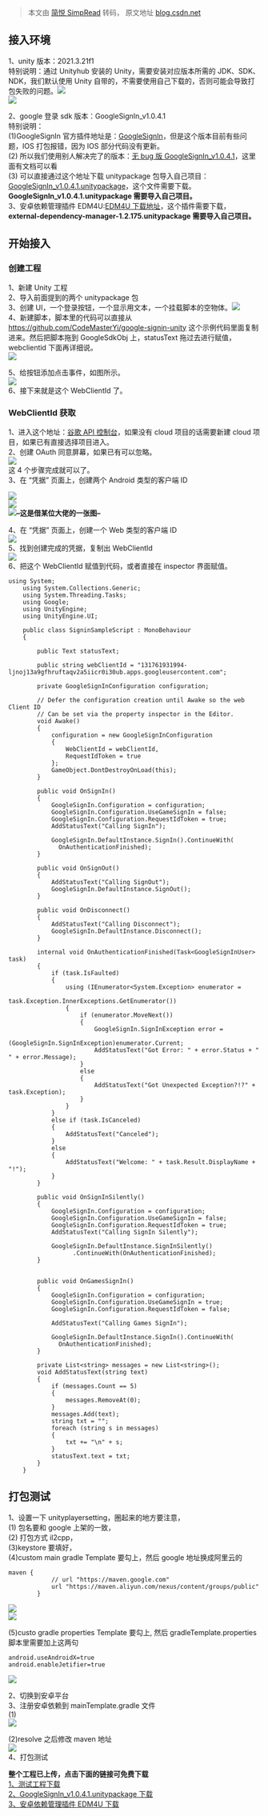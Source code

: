 > 本文由 [简悦 SimpRead](http://ksria.com/simpread/) 转码， 原文地址 [blog.csdn.net](https://blog.csdn.net/qq_39940718/article/details/130029503?spm=1001.2100.3001.7377&utm_medium=distribute.pc_feed_blog_category.none-task-blog-classify_tag-18-130029503-null-null.nonecase&depth_1-utm_source=distribute.pc_feed_blog_category.none-task-blog-classify_tag-18-130029503-null-null.nonecase)

接入环境
----

1、unity 版本：2021.3.21f1  
特别说明：通过 Unityhub 安装的 Unity，需要安装对应版本所需的 JDK、SDK、NDK，我们默认使用 Unity 自带的，不需要使用自己下载的，否则可能会导致打包失败的问题。![](https://img-blog.csdnimg.cn/26853fd3bbf64b70b55861206b4c3be5.png#pic_center)  
![](https://img-blog.csdnimg.cn/02d94ba453b744b489d7a57d47ad6dbb.png#pic_center)

2、google 登录 sdk 版本：GoogleSignIn_v1.0.4.1  
特别说明：  
(1)GoogleSignIn 官方插件地址是：[GoogleSignIn](https://github.com/googlesamples/google-signin-unity)，但是这个版本目前有些问题，IOS 打包报错，因为 IOS 部分代码没有更新。  
(2) 所以我们使用别人解决完了的版本：[无 bug 版 GoogleSignIn_v1.0.4.1](https://github.com/CodeMasterYi/google-signin-unity)，这里面有文档可以看  
(3) 可以直接通过这个地址下载 unitypackage 包导入自己项目：[GoogleSignIn_v1.0.4.1.unitypackage](https://github.com/CodeMasterYi/google-signin-unity/releases/tag/v1.0.4.1)，这个文件需要下载。**GoogleSignIn_v1.0.4.1.unitypackage 需要导入自己项目。**  
3、安卓依赖管理插件 EDM4U:[EDM4U 下载地址](https://github.com/googlesamples/unity-jar-resolver)，这个插件需要下载，**external-dependency-manager-1.2.175.unitypackage 需要导入自己项目。**

开始接入
----

### 创建工程

1、新建 Unity 工程  
2、导入前面提到的两个 unitypackage 包  
3、创建 UI，一个登录按钮，一个显示用文本，一个挂载脚本的空物体。![](https://img-blog.csdnimg.cn/3eebb9b473fe4f67a252fd0f3c4e5420.png#pic_center)  
4、新建脚本，脚本里的代码可以直接从 https://github.com/CodeMasterYi/google-signin-unity 这个示例代码里面复制进来。然后把脚本拖到 GoogleSdkObj 上，statusText 拖过去进行赋值，webclientid 下面再详细说。  
![](https://img-blog.csdnimg.cn/cfe947bcc3f24b60bd8a902762aa9c0c.png#pic_center)

5、给按钮添加点击事件，如图所示。  
![](https://img-blog.csdnimg.cn/1154590dae6e4bebb8a6bd04f4c6872d.png#pic_center)  
6、接下来就是这个 WebClientId 了。

### WebClientId 获取

1、进入这个地址：[谷歌 API 控制台](https://console.cloud.google.com/?hl=zh-cn)，如果没有 cloud 项目的话需要新建 cloud 项目，如果已有直接选择项目进入。  
2、创建 OAuth 同意屏幕，如果已有可以忽略。  
![](https://img-blog.csdnimg.cn/055173907820463ab7f5db4be6b438c9.png#pic_center)  
这 4 个步骤完成就可以了。  
3、在 “凭据” 页面上，创建两个 Android 类型的客户端 ID

![](https://img-blog.csdnimg.cn/e40145b8ec514a839e33fc077c614e96.png#pic_center)  
![](https://img-blog.csdnimg.cn/52a45ebc4aae41d6ab693630693c4e64.png#pic_center)  
![](https://img-blog.csdnimg.cn/a274524f01054edebf844dd9fe812839.png#pic_center)**–这是借某位大佬的一张图–**

4、在 “凭据” 页面上，创建一个 Web 类型的客户端 ID  
![](https://img-blog.csdnimg.cn/d83f036442594cd59409b2e8f30e43af.png#pic_center)  
5、找到创建完成的凭据，复制出 WebClientId  
![](https://img-blog.csdnimg.cn/6718ac65706947fd9d56b2b0ed9a925d.png#pic_center)  
6、把这个 WebClientId 赋值到代码，或者直接在 inspector 界面赋值。

```
using System;
    using System.Collections.Generic;
    using System.Threading.Tasks;
    using Google;
    using UnityEngine;
    using UnityEngine.UI;

    public class SigninSampleScript : MonoBehaviour
    {

        public Text statusText;

        public string webClientId = "131761931994-ljnoj13a9gfhruftaqv2a5iicr0i30ub.apps.googleusercontent.com";

        private GoogleSignInConfiguration configuration;

        // Defer the configuration creation until Awake so the web Client ID
        // Can be set via the property inspector in the Editor.
        void Awake()
        {
            configuration = new GoogleSignInConfiguration
            {
                WebClientId = webClientId,
                RequestIdToken = true
            };
            GameObject.DontDestroyOnLoad(this);
        }

        public void OnSignIn()
        {
            GoogleSignIn.Configuration = configuration;
            GoogleSignIn.Configuration.UseGameSignIn = false;
            GoogleSignIn.Configuration.RequestIdToken = true;
            AddStatusText("Calling SignIn");

            GoogleSignIn.DefaultInstance.SignIn().ContinueWith(
              OnAuthenticationFinished);
        }

        public void OnSignOut()
        {
            AddStatusText("Calling SignOut");
            GoogleSignIn.DefaultInstance.SignOut();
        }

        public void OnDisconnect()
        {
            AddStatusText("Calling Disconnect");
            GoogleSignIn.DefaultInstance.Disconnect();
        }

        internal void OnAuthenticationFinished(Task<GoogleSignInUser> task)
        {
            if (task.IsFaulted)
            {
                using (IEnumerator<System.Exception> enumerator =
                        task.Exception.InnerExceptions.GetEnumerator())
                {
                    if (enumerator.MoveNext())
                    {
                        GoogleSignIn.SignInException error =
                                (GoogleSignIn.SignInException)enumerator.Current;
                        AddStatusText("Got Error: " + error.Status + " " + error.Message);
                    }
                    else
                    {
                        AddStatusText("Got Unexpected Exception?!?" + task.Exception);
                    }
                }
            }
            else if (task.IsCanceled)
            {
                AddStatusText("Canceled");
            }
            else
            {
                AddStatusText("Welcome: " + task.Result.DisplayName + "!");
            }
        }

        public void OnSignInSilently()
        {
            GoogleSignIn.Configuration = configuration;
            GoogleSignIn.Configuration.UseGameSignIn = false;
            GoogleSignIn.Configuration.RequestIdToken = true;
            AddStatusText("Calling SignIn Silently");

            GoogleSignIn.DefaultInstance.SignInSilently()
                  .ContinueWith(OnAuthenticationFinished);
        }


        public void OnGamesSignIn()
        {
            GoogleSignIn.Configuration = configuration;
            GoogleSignIn.Configuration.UseGameSignIn = true;
            GoogleSignIn.Configuration.RequestIdToken = false;

            AddStatusText("Calling Games SignIn");

            GoogleSignIn.DefaultInstance.SignIn().ContinueWith(
              OnAuthenticationFinished);
        }

        private List<string> messages = new List<string>();
        void AddStatusText(string text)
        {
            if (messages.Count == 5)
            {
                messages.RemoveAt(0);
            }
            messages.Add(text);
            string txt = "";
            foreach (string s in messages)
            {
                txt += "\n" + s;
            }
            statusText.text = txt;
        }
    }
```

打包测试
----

1、设置一下 unityplayersetting，圈起来的地方要注意，  
(1) 包名要和 google 上架的一致，  
(2) 打包方式 il2cpp，  
(3)keystore 要填好，  
(4)custom main gradle Template 要勾上，然后 google 地址换成阿里云的

```
maven {
            // url "https://maven.google.com"
            url "https://maven.aliyun.com/nexus/content/groups/public"
        }
```

![](https://img-blog.csdnimg.cn/893240c904504e29b15d33fd6323d94c.png#pic_center)  
![](https://img-blog.csdnimg.cn/3133dd3b0bf14201a498bab29613ffba.png#pic_center)

(5)custo gradle properties Template 要勾上, 然后 gradleTemplate.properties 脚本里需要加上这两句

```
android.useAndroidX=true
android.enableJetifier=true
```

![](https://img-blog.csdnimg.cn/b255307fe5574f75b4e66825989fda42.png#pic_center)

2、切换到安卓平台  
3、注册安卓依赖到 mainTemplate.gradle 文件  
(1)  
![](https://img-blog.csdnimg.cn/7dc6735634db4712bbcac8c66fc52e06.png#pic_center)

(2)resolve 之后修改 maven 地址  
![](https://img-blog.csdnimg.cn/ad22b4a31e034650b2806ff8a002e3b9.png#pic_center)  
4、打包测试

**整个工程已上传，点击下面的链接可免费下载**  
[1、测试工程下载](https://download.csdn.net/download/qq_39940718/87667105)  
[2、GoogleSignIn_v1.0.4.1.unitypackage 下载](https://github.com/CodeMasterYi/google-signin-unity/releases/tag/v1.0.4.1)  
[3、安卓依赖管理插件 EDM4U 下载](https://download.csdn.net/download/qq_39940718/87901349)